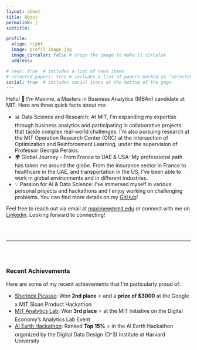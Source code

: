```yaml
---
layout: about
title: About
permalink: /
subtitle: 

profile:
  align: right
  image: profil_image.jpg
  image_circular: false # crops the image to make it circular
  address:

# news: true  # includes a list of news items
# selected_papers: true # includes a list of papers marked as "selected={true}"
social: true  # includes social icons at the bottom of the page
---
```


Hello! :wave:  I'm Maxime, a Masters in Business Analytics (MBAn) candidate at MIT. Here are three quick facts about me:

- 📊 Data Science and Research: At MIT, I'm expanding my expertise through business analytics and participating in collaborative projects that tackle complex real-world challenges.  I'm also pursuing research at the MIT Operation Research Center (ORC) at the intersection of Optimization and Reinforcement Learning, under the supervision of Professor Georgia Perakis.
- 🌍 Global Journey - From France to UAE & USA: My professional path has taken me around the globe. From the insurance sector in France to healthcare in the UAE, and transportation in the US, I've been able to work in global environments and in different industries.
- 💡 Passion for AI & Data Science: I've immersed myself in various personal projects and hackathons and I enjoy working on challenging problems. You can find more details on my [GitHub](https://github.com/maxime7770)!

Feel free to reach out via email at [maximew@mit.edu](mailto:) or connect with me on [Linkedin](https://www.linkedin.com/in/maxime-wolf/). Looking forward to connecting!



<br />
<br />

---

<br />
<br />

### Recent Achievements
Here are some of my recent achievements that I'm particularly proud of:

- [Sherlock Picasso](https://github.com/maxime7770/Sherlock-Picasso): Won **2nd place** ⭐ and a **prize of $3000** at the Google x MIT Sloan Product Hackathon
- [MIT Analytics Lab](https://maxime7770.github.io/projects/AI_Powered_Email_Assistant_for_CMA-CGM/): Won **3rd place** ⭐ at the MIT Initiative on the Digital Economy’s Analytics Lab Event
- [AI Earth Hackathon](https://github.com/maxime7770/Sustainable-Urban-Mobility): Ranked **Top 15%** ⭐ in the AI Earth Hackathon organized by the Digital Data Design (D^3) Institute at Harvard University
